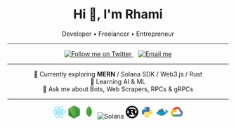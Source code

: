 <!-- ====== HEADER ====== -->
<h1 align="center">Hi 👋, I'm Rhami</h1>
<p align="center">Developer • Freelancer • Entrepreneur</p>

---

<!-- ====== SOCIAL ====== -->
<p align="center">
  <a href="https://x.com/rhami" target="_blank">
    <img src="https://img.shields.io/twitter/follow/rhami?style=flat&logo=twitter" alt="Follow me on Twitter">
  </a>
  &nbsp;&nbsp;
  <a href="mailto:sol.rhamii@gmail.com">
    <img src="https://img.shields.io/badge/Email-sol.rhamii%40gmail.com-1178C6?style=flat&logo=gmail" alt="Email me">
  </a>
</p>

---

<!-- ====== ABOUT ====== -->
<p align="center">
  🔭 Currently exploring <strong>MERN</strong> / Solana SDK / Web3.js / Rust  
  <br>
  🌱 Learning AI & ML  
  <br>
  💬 Ask me about Bots, Web Scrapers, RPCs & gRPCs
</p>

---

<!-- ====== SKILLS ====== -->
<p align="center">
  <img alt="React"     src="https://raw.githubusercontent.com/devicons/devicon/master/icons/react/react-original.svg"     width="30" />
  <img alt="Node.js"    src="https://raw.githubusercontent.com/devicons/devicon/master/icons/nodejs/nodejs-original.svg"   width="30" />
  <img alt="MongoDB"    src="https://raw.githubusercontent.com/devicons/devicon/master/icons/mongodb/mongodb-original.svg"   width="30" />
  <img alt="Solana"     src="https://raw.githubusercontent.com/solana-labs/oyster/main/assets/solana-icon.png"            width="30" />
  <img alt="Rust"       src="https://raw.githubusercontent.com/devicons/devicon/master/icons/rust/rust-plain.svg"         width="30" />
  <img alt="Python"     src="https://raw.githubusercontent.com/devicons/devicon/master/icons/python/python-original.svg"   width="30" />
  <img alt="Docker"     src="https://raw.githubusercontent.com/devicons/devicon/master/icons/docker/docker-original.svg"   width="30" />
  <img alt="GCP"        src="https://raw.githubusercontent.com/devicons/devicon/master/icons/googlecloud/googlecloud-original.svg" width="30" />
</p>
